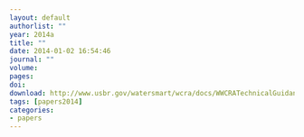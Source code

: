 ```yaml
---
layout: default
authorlist: ""
year: 2014a
title: ""
date: 2014-01-02 16:54:46
journal: ""
volume: 
pages:
doi: 
download: http://www.usbr.gov/watersmart/wcra/docs/WWCRATechnicalGuidance.pdf 
tags: [papers2014]
categories:
- papers
---
```


